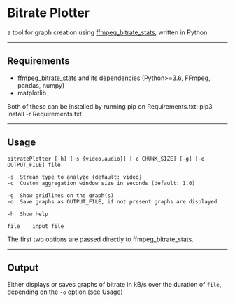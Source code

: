 # Bitrate Plotter
a tool for graph creation using [ffmpeg_bitrate_stats](https://github.com/slhck/ffmpeg-bitrate-stats), written in Python

----------------
## Requirements

+ [ffmpeg_bitrate_stats](https://github.com/slhck/ffmpeg-bitrate-stats) and its dependencies (Python>=3.6, FFmpeg, pandas, numpy)
+ matplotlib

Both of these can be installed by running pip on Requirements.txt:
	pip3 install -r Requirements.txt

----------------
## Usage

	bitratePlotter [-h] [-s {video,audio}] [-c CHUNK_SIZE] [-g] [-o OUTPUT_FILE] file

	-s	Stream type to analyze (default: video)
	-c	Custom aggregation window size in seconds (default: 1.0)

	-g	Show gridlines on the graph(s)
	-o	Save graphs as OUTPUT_FILE, if not present graphs are displayed

	-h	Show help

	file	input file

The first two options are passed directly to ffmpeg_bitrate_stats.

---------------
## Output

Either displays or saves graphs of bitrate in kB/s over the duration of `file`, depending on the `-o` option (see [Usage](#Usage))
